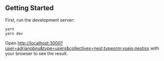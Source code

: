 ## Getting Started

First, run the development server:

```bash
yarn
yarn dev
```

Open [http://localhost:3000?user=adrianobnu&type=users&collectives=nest;typeorm;vuejs;nestjsx](http://localhost:3000?user=adrianobnu&type=users&collectives=nest;typeorm;vuejs;nestjsx) with your browser to see the result.